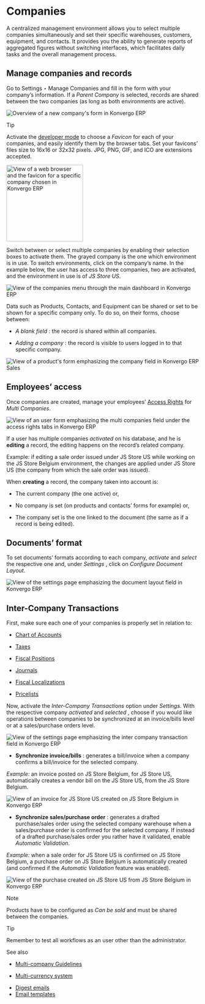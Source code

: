 # Companies

A centralized management environment allows you to select multiple companies
simultaneously and set their specific warehouses, customers, equipment, and
contacts. It provides you the ability to generate reports of aggregated
figures without switching interfaces, which facilitates daily tasks and the
overall management process.

## Manage companies and records

Go to Settings ‣ Manage Companies and fill in the form with your company’s
information. If a _Parent Company_ is selected, records are shared between the
two companies (as long as both environments are active).

![Overview of a new company's form in
Konvergo ERP](../../_images/create_js_store_us.png) <div class="alert alert-info">
<p class="alert-title">
Tip</p><p>Activate the <a href="developer_mode#developer-mode"><span class="std std-ref">developer mode</span></a> to choose a <em>Favicon</em> for each of your
companies, and easily identify them by the browser tabs. Set your favicons’ files size to 16x16
or 32x32 pixels. JPG, PNG, GIF, and ICO are extensions accepted.</p>
<img alt="View of a web browser and the favicon for a specific company chosen in Konvergo ERP" class="align-center" src="../../_images/favicon.png" style="height: 200px;"/>
</div>

Switch between or select multiple companies by enabling their selection boxes
to activate them. The grayed company is the one which environment is in use.
To switch environments, click on the company’s name. In the example below, the
user has access to three companies, two are activated, and the environment in
use is of _JS Store US_.

![View of the companies menu through the main dashboard in
Konvergo ERP](../../_images/multi_companies_menu_dashboard.png)

Data such as Products, Contacts, and Equipment can be shared or set to be
shown for a specific company only. To do so, on their forms, choose between:

  * _A blank field_ : the record is shared within all companies.

  * _Adding a company_ : the record is visible to users logged in to that specific company.

![View of a product's form emphasizing the company field in Konvergo ERP
Sales](../../_images/product_form_company.png)

## Employees’ access

Once companies are created, manage your employees’ [Access
Rights](users/access_rights) for _Multi Companies_.

![View of an user form emphasizing the multi companies field under the access
rights tabs in Konvergo ERP](../../_images/access_rights_multi_companies.png)

If a user has multiple companies _activated_ on his database, and he is
**editing** a record, the editing happens on the record’s related company.

Example: if editing a sale order issued under JS Store US while working on the
JS Store Belgium environment, the changes are applied under JS Store US (the
company from which the sale order was issued).

When **creating** a record, the company taken into account is:

  * The current company (the one active) or,

  * No company is set (on products and contacts’ forms for example) or,

  * The company set is the one linked to the document (the same as if a record is being edited).

## Documents’ format

To set documents’ formats according to each company, _activate_ and _select_
the respective one and, under _Settings_ , click on _Configure Document
Layout_.

![View of the settings page emphasizing the document layout field in
Konvergo ERP](../../_images/document_layout.png)

## Inter-Company Transactions

First, make sure each one of your companies is properly set in relation to:

  * [Chart of Accounts](../finance/accounting/get_started/chart_of_accounts)

  * [Taxes](../finance/accounting/taxes)

  * [Fiscal Positions](../finance/accounting/taxes/fiscal_positions)

  * [Journals](../finance/accounting/bank)

  * [Fiscal Localizations](../finance/fiscal_localizations)

  * [Pricelists](../sales/sales/products_prices/prices/pricing)

Now, activate the _Inter-Company Transactions_ option under _Settings_. With
the respective company _activated_ and _selected_ , choose if you would like
operations between companies to be synchronized at an invoice/bills level or
at a sales/purchase orders level.

![View of the settings page emphasizing the inter company transaction field in
Konvergo ERP](../../_images/inter_company_transactions.png)

  * **Synchronize invoice/bills** : generates a bill/invoice when a company confirms a bill/invoice for the selected company.

_Example:_ an invoice posted on JS Store Belgium, for JS Store US,
automatically creates a vendor bill on the JS Store US, from the JS Store
Belgium.

![View of an invoice for JS Store US created on JS Store Belgium in
Konvergo ERP](../../_images/invoice_inter_company.png)

  * **Synchronize sales/purchase order** : generates a drafted purchase/sales order using the selected company warehouse when a sales/purchase order is confirmed for the selected company. If instead of a drafted purchase/sales order you rather have it validated, enable _Automatic Validation_.

_Example:_ when a sale order for JS Store US is confirmed on JS Store Belgium,
a purchase order on JS Store Belgium is automatically created (and confirmed
if the _Automatic Validation_ feature was enabled).

![View of the purchase created on JS Store US from JS Store Belgium in
Konvergo ERP](../../_images/purchase_order_inter_company.png) <div class="alert alert-primary">
<p class="alert-title">
Note</p><p>Products have to be configured as <em>Can be sold</em> and must be shared between the companies.</p>
</div>
<div class="alert alert-info">
<p class="alert-title">
Tip</p><p>Remember to test all workflows as an user other than the administrator.</p>
</div> <div class="alert alert-secondary">
<p class="alert-title">
See also</p><ul>
<li><p><a href="../../developer/howtos/company">Multi-company Guidelines</a></p></li>
<li><p><a href="../finance/accounting/get_started/multi_currency">Multi-currency system</a></p></li>
</ul>
</div>

  * [Digest emails](companies/digest_emails)
  * [Email templates](companies/email_template)

